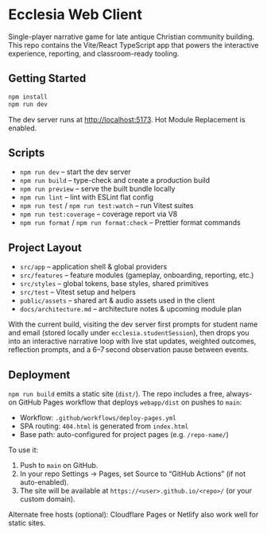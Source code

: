 # Ecclesia Web Client

Single-player narrative game for late antique Christian community building. This repo contains the Vite/React TypeScript app that powers the interactive experience, reporting, and classroom-ready tooling.

## Getting Started

```bash
npm install
npm run dev
```

The dev server runs at <http://localhost:5173>. Hot Module Replacement is enabled.

## Scripts

- `npm run dev` – start the dev server
- `npm run build` – type-check and create a production build
- `npm run preview` – serve the built bundle locally
- `npm run lint` – lint with ESLint flat config
- `npm run test` / `npm run test:watch` – run Vitest suites
- `npm run test:coverage` – coverage report via V8
- `npm run format` / `npm run format:check` – Prettier format commands

## Project Layout

- `src/app` – application shell & global providers
- `src/features` – feature modules (gameplay, onboarding, reporting, etc.)
- `src/styles` – global tokens, base styles, shared primitives
- `src/test` – Vitest setup and helpers
- `public/assets` – shared art & audio assets used in the client
- `docs/architecture.md` – architecture notes & upcoming module plan

With the current build, visiting the dev server first prompts for student name and email (stored locally under `ecclesia.studentSession`), then drops you into an interactive narrative loop with live stat updates, weighted outcomes, reflection prompts, and a 6–7 second observation pause between events.

## Deployment

`npm run build` emits a static site (`dist/`). The repo includes a free, always-on GitHub Pages workflow that deploys `webapp/dist` on pushes to `main`:

- Workflow: `.github/workflows/deploy-pages.yml`
- SPA routing: `404.html` is generated from `index.html`
- Base path: auto-configured for project pages (e.g. `/repo-name/`)

To use it:
1. Push to `main` on GitHub.
2. In your repo Settings → Pages, set Source to “GitHub Actions” (if not auto-enabled).
3. The site will be available at `https://<user>.github.io/<repo>/` (or your custom domain).

Alternate free hosts (optional): Cloudflare Pages or Netlify also work well for static sites.
